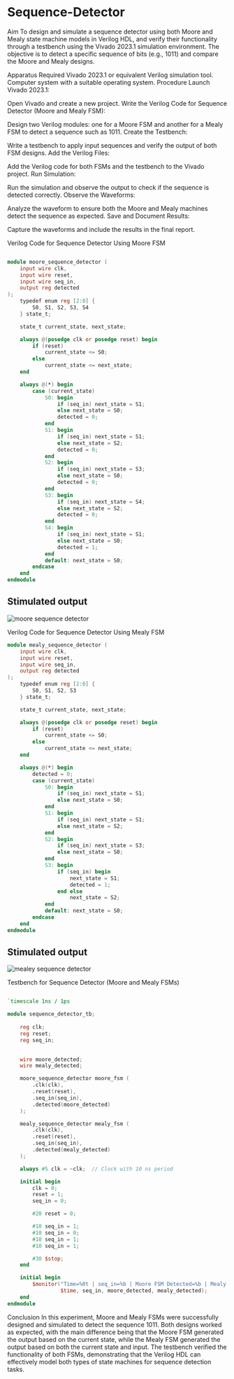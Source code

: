 # Sequence-Detector
Aim
To design and simulate a sequence detector using both Moore and Mealy state machine models in Verilog HDL, and verify their functionality through a testbench using the Vivado 2023.1 simulation environment. The objective is to detect a specific sequence of bits (e.g., 1011) and compare the Moore and Mealy designs.

Apparatus Required
Vivado 2023.1 or equivalent Verilog simulation tool.
Computer system with a suitable operating system.
Procedure
Launch Vivado 2023.1:

Open Vivado and create a new project.
Write the Verilog Code for Sequence Detector (Moore and Mealy FSM):

Design two Verilog modules: one for a Moore FSM and another for a Mealy FSM to detect a sequence such as 1011.
Create the Testbench:

Write a testbench to apply input sequences and verify the output of both FSM designs.
Add the Verilog Files:

Add the Verilog code for both FSMs and the testbench to the Vivado project.
Run Simulation:

Run the simulation and observe the output to check if the sequence is detected correctly.
Observe the Waveforms:

Analyze the waveform to ensure both the Moore and Mealy machines detect the sequence as expected.
Save and Document Results:

Capture the waveforms and include the results in the final report.

Verilog Code for Sequence Detector Using Moore FSM
```verilog

module moore_sequence_detector (
    input wire clk,
    input wire reset,
    input wire seq_in,
    output reg detected
);
    typedef enum reg [2:0] {
        S0, S1, S2, S3, S4  
    } state_t;

    state_t current_state, next_state;

    always @(posedge clk or posedge reset) begin
        if (reset)
            current_state <= S0;
        else
            current_state <= next_state;
    end

    always @(*) begin
        case (current_state)
            S0: begin
                if (seq_in) next_state = S1;
                else next_state = S0;
                detected = 0;
            end
            S1: begin
                if (seq_in) next_state = S1;
                else next_state = S2;
                detected = 0;
            end
            S2: begin
                if (seq_in) next_state = S3;
                else next_state = S0;
                detected = 0;
            end
            S3: begin
                if (seq_in) next_state = S4;
                else next_state = S2;
                detected = 0;
            end
            S4: begin
                if (seq_in) next_state = S1;
                else next_state = S0;
                detected = 1;
            end
            default: next_state = S0;
        endcase
    end
endmodule
```
## Stimulated output
![moore sequence detector](https://github.com/user-attachments/assets/20b9779e-6f8f-4403-89cf-0cd19a57e3d7)

Verilog Code for Sequence Detector Using Mealy FSM
```verilog
module mealy_sequence_detector (
    input wire clk,
    input wire reset,
    input wire seq_in,
    output reg detected
);
    typedef enum reg [2:0] {
        S0, S1, S2, S3  
    } state_t;

    state_t current_state, next_state;

    always @(posedge clk or posedge reset) begin
        if (reset)
            current_state <= S0;
        else
            current_state <= next_state;
    end

    always @(*) begin
        detected = 0;
        case (current_state)
            S0: begin
                if (seq_in) next_state = S1;
                else next_state = S0;
            end
            S1: begin
                if (seq_in) next_state = S1;
                else next_state = S2;
            end
            S2: begin
                if (seq_in) next_state = S3;
                else next_state = S0;
            end
            S3: begin
                if (seq_in) begin
                    next_state = S1;
                    detected = 1; 
                end else
                    next_state = S2;
            end
            default: next_state = S0;
        endcase
    end
endmodule
```
## Stimulated output
![mealey sequence detector](https://github.com/user-attachments/assets/0c22580b-84f1-41f0-8f6a-14dcfbc9d31a)



Testbench for Sequence Detector (Moore and Mealy FSMs)
```verilog

`timescale 1ns / 1ps

module sequence_detector_tb;
    
    reg clk;
    reg reset;
    reg seq_in;

    
    wire moore_detected;
    wire mealy_detected;

    moore_sequence_detector moore_fsm (
        .clk(clk),
        .reset(reset),
        .seq_in(seq_in),
        .detected(moore_detected)
    );

    mealy_sequence_detector mealy_fsm (
        .clk(clk),
        .reset(reset),
        .seq_in(seq_in),
        .detected(mealy_detected)
    );

    always #5 clk = ~clk;  // Clock with 10 ns period

    initial begin
        clk = 0;
        reset = 1;
        seq_in = 0;

        #20 reset = 0;

        #10 seq_in = 1;
        #10 seq_in = 0;
        #10 seq_in = 1;
        #10 seq_in = 1;

        #30 $stop;
    end

    initial begin
        $monitor("Time=%0t | seq_in=%b | Moore FSM Detected=%b | Mealy FSM Detected=%b",
                 $time, seq_in, moore_detected, mealy_detected);
    end
endmodule
```
Conclusion
In this experiment, Moore and Mealy FSMs were successfully designed and simulated to detect the sequence 1011. Both designs worked as expected, with the main difference being that the Moore FSM generated the output based on the current state, while the Mealy FSM generated the output based on both the current state and input. The testbench verified the functionality of both FSMs, demonstrating that the Verilog HDL can effectively model both types of state machines for sequence detection tasks.
